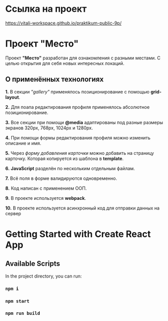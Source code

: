 # Ссылка на проект
https://vitali-workspace.github.io/praktikum-public-9p/


# Проект "Место"

Проект **"Место"** разработан для ознакомления с разными местами. С целью открытия для себя новых интересных локаций.


## О применённых технологиях

**1.** В секции *"gallery"* применялось позиционирование с помощью **grid-layout**.

**2.** Для поапа редактирования профиля применялось абсолютное позиционирование.

**3.** Все секции при помощи **@media** адаптированы под разные размеры экранов 320px, 768px, 1024px и 1280px.

**4.** При помощи формы редактирования профиля можно изменить описание и имя.

**5.** Через *форму добавления карточки* можно добавить на страницу карточку. Которая копируется из шаблона в  **template**.

**6.** **JavaScript** разделён по нескольким отдельным файлам.

**7.** Всё поля в форме валидируются одновременно.

**8.** Код написан с применением ООП.

**9.** В проекте используется **webpack**.

**10.** В проекте используется асинхронный код для отправки данных на сервер


# Getting Started with Create React App

## Available Scripts
In the project directory, you can run:

### `npm i`
### `npm start`
### `npm run build`


